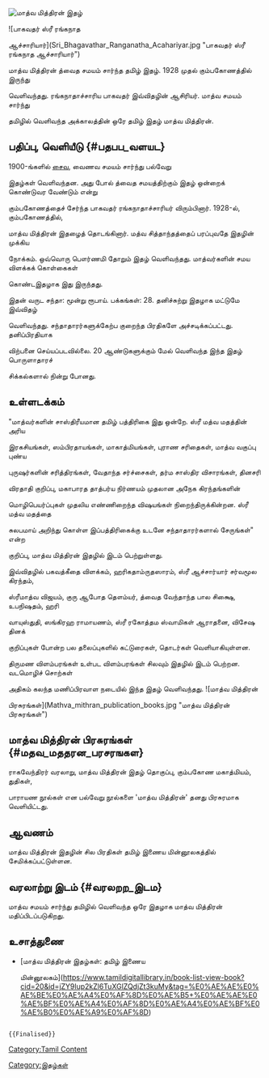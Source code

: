 ![மாத்வ மித்திரன் இதழ்](Mathva_Mithran_Magazine.jpg "மாத்வ மித்திரன் இதழ்")
![பாகவதர் ஸ்ரீ ரங்கநாத
ஆச்சாரியார்](Sri_Bhagavathar_Ranganatha_Acahariyar.jpg "பாகவதர் ஸ்ரீ ரங்கநாத ஆச்சாரியார்")
மாத்வ மித்திரன் த்வைத சமயம் சார்ந்த தமிழ் இதழ். 1928 முதல் கும்பகோணத்தில் இருந்து
வெளிவந்தது. ரங்கநாதாச்சாரிய பாகவதர் இவ்விதழின் ஆசிரியர். மாத்வ சமயம் சார்ந்து
தமிழில் வெளிவந்த அக்காலத்தின் ஒரே தமிழ் இதழ் மாத்வ மித்திரன்.

## பதிப்பு, வெளியீடு {#பதபப_வளயட}

1900-ங்களில் [சைவ](சைவ_இலக்கியங்கள் "wikilink"), வைணவ சமயம் சார்ந்து பல்வேறு
இதழ்கள் வெளிவந்தன. அது போல் த்வைத சமயத்திற்கும் இதழ் ஒன்றைக் கொண்டுவர வேண்டும் என்று
கும்பகோணத்தைச் சேர்ந்த பாகவதர் ரங்கநாதாச்சாரியர் விரும்பினார். 1928-ல், கும்பகோணத்தில்,
மாத்வ மித்திரன் இதழைத் தொடங்கினார். மத்வ சித்தாந்தத்தைப் பரப்புவதே இதழின் முக்கிய
நோக்கம். ஒவ்வொரு பௌர்ணமி தோறும் இதழ் வெளிவந்தது. மாத்வர்களின் சமய விளக்கக் கொள்கைகள்
கொண்டஇதழாக இது இருந்தது.

இதன் வருட சந்தா: மூன்று ரூபாய். பக்கங்கள்: 28. தனிச்சுற்று இதழாக மட்டுமே இவ்விதழ்
வெளிவந்தது. சந்தாதாரர்களுக்கேற்ப குறைந்த பிரதிகளே அச்சடிக்கப்பட்டது. தனிப்பிரதியாக
விற்பனை செய்யப்படவில்லை. 20 ஆண்டுகளுக்கும் மேல் வெளிவந்த இந்த இதழ் பொருளாதாரச்
சிக்கல்களால் நின்று போனது.

## உள்ளடக்கம்

"மாத்வர்களின் சாஸ்திரீயமான தமிழ் பத்திரிகை இது ஒன்றே. ஸ்ரீ மத்வ மதத்தின் அரிய
இரகசியங்கள், ஸம்பிரதாயங்கள், மாகாத்மியங்கள், புராண சரிதைகள், மாத்வ வகுப்பு புண்ய
புருஷர்களின் சரித்திரங்கள், வேதாந்த சர்ச்சைகள், தர்ம சாஸ்திர விசாரங்கள், தினசரி
விரதாதி குறிப்பு, மகாபாரத தாத்பர்ய நிர்ணயம் முதலான அநேக கிரந்தங்களின்
மொழிபெயர்ப்புகள் முதலிய எண்ணிறைந்த விஷயங்கள் நிறைந்திருக்கின்றன. ஸ்ரீ மத்வ மதத்தை
சுலபமாய் அறிந்து கொள்ள இப்பத்திரிகைக்கு உடனே சந்தாதாரர்களால் சேருங்கள்" என்ற
குறிப்பு, மாத்வ மித்திரன் இதழில் இடம் பெற்றுள்ளது.

இவ்விதழில் பகவத்கீதை விளக்கம், ஹரிகதாம்ருதஸாரம், ஸ்ரீ ஆச்சார்யார் சர்வமூல கிரந்தம்,
ஸ்ரீமாத்வ விஜயம், குரு ஆபோத தௌம்யர், த்வைத வேந்தாந்த பால சிக்ஷை, உபநிஷதம், ஹரி
வாயுஸ்துதி, ஸங்கிரஹ ராமாயணம், ஸ்ரீ ரகோத்தம ஸ்வாமிகள் ஆராதனை, விசேஷ தினக்
குறிப்புகள் போன்ற பல தலைப்புகளில் கட்டுரைகள், தொடர்கள் வெளியாகியுள்ளன.

திருமண விளம்பரங்கள் உள்பட விளம்பரங்கள் சிலவும் இதழில் இடம் பெற்றன. வடமொழிச் சொற்கள்
அதிகம் கலந்த மணிப்பிரவாள நடையில் இந்த இதழ் வெளிவந்தது. ![மாத்வ மித்திரன்
பிரசுரங்கள்](Mathva_mithran_publication_books.jpg "மாத்வ மித்திரன் பிரசுரங்கள்")

## மாத்வ மித்திரன் பிரசுரங்கள் {#மதவ_மததரன_பரசரஙகள}

ராகவேந்திரர் வரலாறு, மாத்வ மித்திரன் இதழ் தொகுப்பு, கும்பகோண மகாத்மியம், துதிகள்,
பாராயண நூல்கள் என பல்வேறு நூல்களை 'மாத்வ மித்திரன்' தனது பிரசுரமாக வெளியிட்டது.

## ஆவணம்

மாத்வ மித்திரன் இதழின் சில பிரதிகள் தமிழ் இணைய மின்னூலகத்தில் சேமிக்கப்பட்டுள்ளன.

## வரலாற்று இடம் {#வரலறற_இடம}

மாத்வ சமயம் சார்ந்து தமிழில் வெளிவந்த ஒரே இதழாக மாத்வ மித்திரன் மதிப்பிடப்படுகிறது.

## உசாத்துணை

-   [மாத்வ மித்திரன் இதழ்கள்: தமிழ் இணைய
    மின்னூலகம்](https://www.tamildigitallibrary.in/book-list-view-book?cid=20&id=jZY9lup2kZl6TuXGlZQdjZt3kuMy&tag=%E0%AE%AE%E0%AE%BE%E0%AE%A4%E0%AF%8D%E0%AE%B5+%E0%AE%AE%E0%AE%BF%E0%AE%A4%E0%AF%8D%E0%AE%A4%E0%AE%BF%E0%AE%B0%E0%AE%A9%E0%AF%8D)

```{=mediawiki}
{{Finalised}}
```
[Category:Tamil Content](Category:Tamil_Content "wikilink")
[Category:இதழ்கள்](Category:இதழ்கள் "wikilink")
